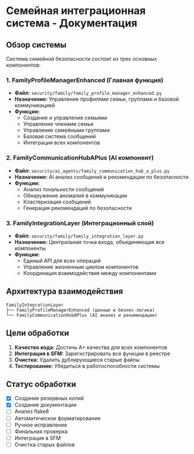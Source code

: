 # Семейная интеграционная система - Документация

## Обзор системы

Система семейной безопасности состоит из трех основных компонентов:

### 1. FamilyProfileManagerEnhanced (Главная функция)
- **Файл:** `security/family/family_profile_manager_enhanced.py`
- **Назначение:** Управление профилями семьи, группами и базовой коммуникацией
- **Функции:**
  - Создание и управление семьями
  - Управление членами семьи
  - Управление семейными группами
  - Базовая система сообщений
  - Интеграция всех компонентов

### 2. FamilyCommunicationHubAPlus (AI компонент)
- **Файл:** `security/ai_agents/family_communication_hub_a_plus.py`
- **Назначение:** AI анализ сообщений и рекомендации по безопасности
- **Функции:**
  - Анализ тональности сообщений
  - Обнаружение аномалий в коммуникации
  - Кластеризация сообщений
  - Генерация рекомендаций по безопасности

### 3. FamilyIntegrationLayer (Интеграционный слой)
- **Файл:** `security/family/family_integration_layer.py`
- **Назначение:** Центральная точка входа, объединяющая все компоненты
- **Функции:**
  - Единый API для всех операций
  - Управление жизненным циклом компонентов
  - Координация взаимодействия между компонентами

## Архитектура взаимодействия

```
FamilyIntegrationLayer
├── FamilyProfileManagerEnhanced (данные и бизнес-логика)
└── FamilyCommunicationHubAPlus (AI анализ и рекомендации)
```

## Цели обработки

1. **Качество кода:** Достичь A+ качества для всех компонентов
2. **Интеграция в SFM:** Зарегистрировать все функции в реестре
3. **Очистка:** Удалить дублирующиеся старые файлы
4. **Тестирование:** Убедиться в работоспособности системы

## Статус обработки

- [x] Создание резервных копий
- [x] Создание документации
- [ ] Анализ flake8
- [ ] Автоматическое форматирование
- [ ] Ручное исправление
- [ ] Финальная проверка
- [ ] Интеграция в SFM
- [ ] Очистка старых файлов